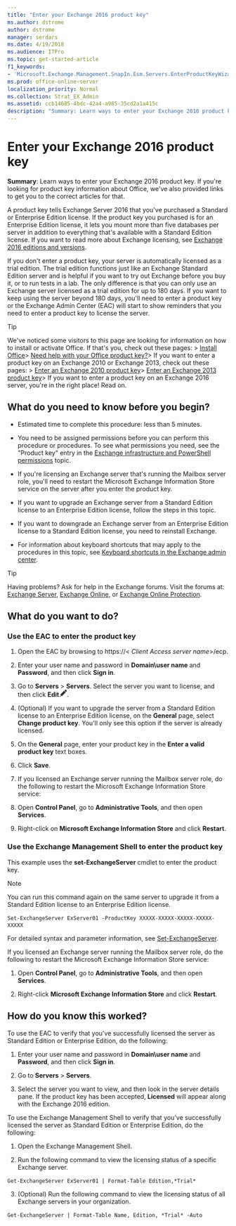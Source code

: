 ```yaml
---
title: "Enter your Exchange 2016 product key"
ms.author: dstrome
author: dstrome
manager: serdars
ms.date: 4/19/2018
ms.audience: ITPro
ms.topic: get-started-article
f1_keywords:
- 'Microsoft.Exchange.Management.SnapIn.Esm.Servers.EnterProductKeyWizardForm.EnterProductKeyWizardPage'
ms.prod: office-online-server
localization_priority: Normal
ms.collection: Strat_EX_Admin
ms.assetid: ccb14685-4bdc-42a4-a985-35cd2a1a415c
description: "Summary: Learn ways to enter your Exchange 2016 product key. If you're looking for product key information about Office, we've also provided links to get you to the correct articles for that."
---
```


# Enter your Exchange 2016 product key

 **Summary**: Learn ways to enter your Exchange 2016 product key. If you're looking for product key information about Office, we've also provided links to get you to the correct articles for that.
  
A product key tells Exchange Server 2016 that you've purchased a Standard or Enterprise Edition license. If the product key you purchased is for an Enterprise Edition license, it lets you mount more than five databases per server in addition to everything that's available with a Standard Edition license. If you want to read more about Exchange licensing, see [Exchange 2016 editions and versions](../../plan-and-deploy/deployment-ref/editions-and-versions.md).
  
If you don't enter a product key, your server is automatically licensed as a trial edition. The trial edition functions just like an Exchange Standard Edition server and is helpful if you want to try out Exchange before you buy it, or to run tests in a lab. The only difference is that you can only use an Exchange server licensed as a trial edition for up to 180 days. If you want to keep using the server beyond 180 days, you'll need to enter a product key or the Exchange Admin Center (EAC) will start to show reminders that you need to enter a product key to license the server.
  
> [!TIP]
>  We've noticed some visitors to this page are looking for information on how to install or activate Office. If that's you, check out these pages: > [Install Office](https://go.microsoft.com/fwlink/p/?LinkId=403360)> [Need help with your Office product key?](https://go.microsoft.com/fwlink/p/?LinkId=403361)>  If you want to enter a product key on an Exchange 2010 or Exchange 2013, check out these pages: > [Enter an Exchange 2010 product key](https://go.microsoft.com/fwlink/p/?LinkId=403370)> [Enter an Exchange 2013 product key](https://go.microsoft.com/fwlink/p/?LinkId=620781)>  If you want to enter a product key on an Exchange 2016 server, you're in the right place! Read on. 
  
## What do you need to know before you begin?

- Estimated time to complete this procedure: less than 5 minutes.
    
- You need to be assigned permissions before you can perform this procedure or procedures. To see what permissions you need, see the "Product key" entry in the [Exchange infrastructure and PowerShell permissions](../../permissions/feature-permissions/infrastructure-permissions.md) topic. 
    
- If you're licensing an Exchange server that's running the Mailbox server role, you'll need to restart the Microsoft Exchange Information Store service on the server after you enter the product key.
    
- If you want to upgrade an Exchange server from a Standard Edition license to an Enterprise Edition license, follow the steps in this topic.
    
- If you want to downgrade an Exchange server from an Enterprise Edition license to a Standard Edition license, you need to reinstall Exchange.
    
- For information about keyboard shortcuts that may apply to the procedures in this topic, see [Keyboard shortcuts in the Exchange admin center](../../about-documentation/eac-keyboard-shortcuts.md).
    
> [!TIP]
> Having problems? Ask for help in the Exchange forums. Visit the forums at: [Exchange Server](https://go.microsoft.com/fwlink/p/?linkId=60612), [Exchange Online](https://go.microsoft.com/fwlink/p/?linkId=267542), or [Exchange Online Protection](https://go.microsoft.com/fwlink/p/?linkId=285351). 
  
## What do you want to do?

### Use the EAC to enter the product key

1. Open the EAC by browsing to https://< _Client Access server name_>/ecp.
    
2. Enter your user name and password in **Domain\user name** and **Password**, and then click **Sign in**.
    
3. Go to **Servers** > **Servers**. Select the server you want to license, and then click **Edit**![Edit icon](../../media/ITPro_EAC_EditIcon.png).
    
4. (Optional) If you want to upgrade the server from a Standard Edition license to an Enterprise Edition license, on the **General** page, select **Change product key**. You'll only see this option if the server is already licensed.
    
5. On the **General** page, enter your product key in the **Enter a valid product key** text boxes. 
    
6. Click **Save**.
    
7. If you licensed an Exchange server running the Mailbox server role, do the following to restart the Microsoft Exchange Information Store service:
    
1. Open **Control Panel**, go to **Administrative Tools**, and then open **Services**.
    
2. Right-click on **Microsoft Exchange Information Store** and click **Restart**.
    
### Use the Exchange Management Shell to enter the product key

This example uses the **set-ExchangeServer** cmdlet to enter the product key. 
  
> [!NOTE]
> You can run this command again on the same server to upgrade it from a Standard Edition license to an Enterprise Edition license. 
  
```
Set-ExchangeServer ExServer01 -ProductKey XXXXX-XXXXX-XXXXX-XXXXX-XXXXX
```

For detailed syntax and parameter information, see [Set-ExchangeServer](http://technet.microsoft.com/library/8e8d3fca-59b3-4355-a637-28bf5e5ca4cf.aspx).
  
If you licensed an Exchange server running the Mailbox server role, do the following to restart the Microsoft Exchange Information Store service:
  
1. Open **Control Panel**, go to **Administrative Tools**, and then open **Services**.
    
2. Right-click **Microsoft Exchange Information Store** and click **Restart**.
    
## How do you know this worked?

To use the EAC to verify that you've successfully licensed the server as Standard Edition or Enterprise Edition, do the following:
  
1. Enter your user name and password in **Domain\user name** and **Password**, and then click **Sign in**.
    
2. Go to **Servers** > **Servers**.
    
3. Select the server you want to view, and then look in the server details pane. If the product key has been accepted, **Licensed** will appear along with the Exchange 2016 edition. 
    
To use the Exchange Management Shell to verify that you've successfully licensed the server as Standard Edition or Enterprise Edition, do the following:
  
1. Open the Exchange Management Shell.
    
2. Run the following command to view the licensing status of a specific Exchange server.
    
  ```
  Get-ExchangeServer ExServer01 | Format-Table Edition,*Trial*
  ```

3. (Optional) Run the following command to view the licensing status of all Exchange servers in your organization.
    
  ```
  Get-ExchangeServer | Format-Table Name, Edition, *Trial* -Auto
  ```


